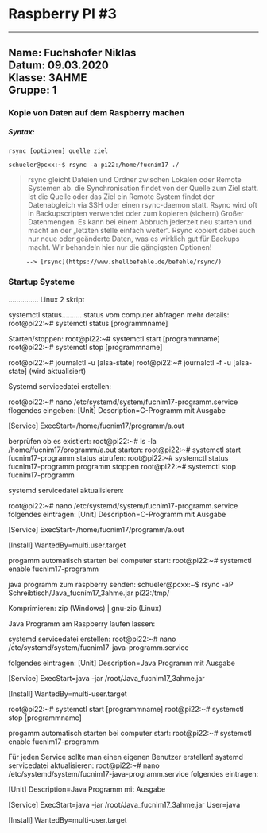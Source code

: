 # Raspberry PI #3
         
-----

**Name**: Fuchshofer Niklas  
**Datum**: 09.03.2020  
**Klasse**: 3AHME  
**Gruppe**: 1  
------


### Kopie von Daten auf dem Raspberry machen
##### Syntax:
```
rsync [optionen] quelle ziel
```
 ```
schueler@pcxx:~$ rsync -a pi22:/home/fucnim17 ./
 ```
> rsync gleicht Dateien und Ordner zwischen Lokalen oder Remote Systemen ab. die Synchronisation findet von der Quelle zum Ziel statt. Ist die Quelle oder das Ziel ein Remote System findet der Datenabgleich via SSH oder einen rsync-daemon statt. Rsync wird oft in Backupscripten verwendet oder zum kopieren (sichern) Großer Datenmengen. Es kann bei einem Abbruch jederzeit neu starten und macht an der „letzten stelle einfach weiter“. Rsync kopiert dabei auch nur neue oder geänderte Daten, was es wirklich gut für Backups macht. Wir behandeln hier nur die gängigsten Optionen!
         
         --> [rsync](https://www.shellbefehle.de/befehle/rsync/)


### Startup Systeme 
............... Linux 2 skript


systemctl status.......... status vom computer abfragen
mehr details: root@pi22:~# systemctl status [programmname]

Starten/stoppen: root@pi22:~# systemctl start [programmname]
                 root@pi22:~# systemctl stop [programmname]
                 
root@pi22:~# journalctl -u [alsa-state]
root@pi22:~# journalctl -f -u [alsa-state]  (wird aktualisiert)

Systemd servicedatei erstellen:

root@pi22:~# nano /etc/systemd/system/fucnim17-programm.service
flogendes eingeben: 
[Unit]
Description=C-Programm mit Ausgabe

[Service]
ExecStart=/home/fucnim17/programm/a.out

berprüfen ob es existiert: root@pi22:~# ls -la /home/fucnim17/programm/a.out
starten: root@pi22:~# systemctl start fucnim17-programm
status abrufen: root@pi22:~# systemctl status fucnim17-programm
programm stoppen root@pi22:~# systemctl stop fucnim17-programm

systemd servicedatei aktualisieren:

root@pi22:~# nano /etc/systemd/system/fucnim17-programm.service
folgendes eintragen:
[Unit]
Description=C-Programm mit Ausgabe

[Service]
ExecStart=/home/fucnim17/programm/a.out

[Install]
WantedBy=multi.user.target

progamm automatisch starten bei computer start: root@pi22:~# systemctl enable fucnim17-programm

java programm zum raspberry senden: schueler@pcxx:~$ rsync -aP Schreibtisch/Java_fucnim17_3ahme.jar pi22:/tmp/

Komprimieren: zip (Windows) | gnu-zip (Linux)


Java Programm am Raspberry laufen lassen:

systemd servicedatei erstellen:
root@pi22:~# nano /etc/systemd/system/fucnim17-java-programm.service

folgendes eintragen:
[Unit]
Description=Java Programm mit Ausgabe

[Service]
ExecStart=java -jar /root/Java_fucnim17_3ahme.jar

[Install]
WantedBy=multi-user.target

 root@pi22:~# systemctl start [programmname]
 root@pi22:~# systemctl stop [programmname]

progamm automatisch starten bei computer start: root@pi22:~# systemctl enable fucnim17-programm

Für jeden Service sollte man einen eigenen Benutzer erstellen!
systemd servicedatei aktualisieren:
root@pi22:~# nano /etc/systemd/system/fucnim17-java-programm.service
folgendes eintragen:

[Unit]
Description=Java Programm mit Ausgabe

[Service]
ExecStart=java -jar /root/Java_fucnim17_3ahme.jar
User=java

[Install]
WantedBy=multi-user.target












